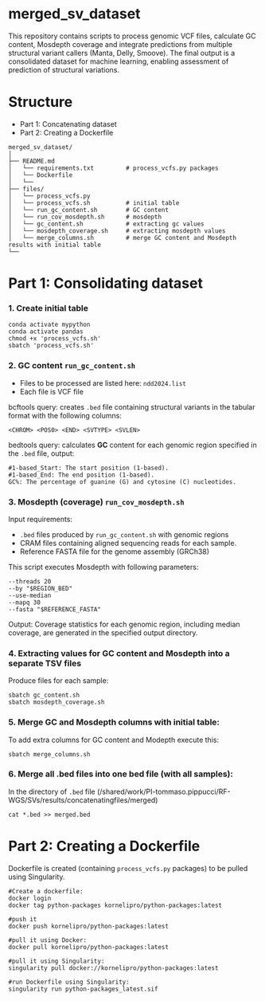# merged_sv_dataset
This repository contains scripts to process genomic VCF files, calculate GC content, Mosdepth coverage and integrate predictions from multiple structural variant callers (Manta, Delly, Smoove). The final output is a consolidated dataset for machine learning, enabling assessment of prediction of structural variations.

# Structure
- Part 1: Concatenating dataset
- Part 2: Creating a Dockerfile 

```
merged_sv_dataset/
│
├── README.md
│   └── requirements.txt         # process_vcfs.py packages 
│   └── Dockerfile
│   └──                  
├── files/
│   └── process_vcfs.py          
│   └── process_vcfs.sh          # initial table             
│   └── run_gc_content.sh        # GC content
│   └── run_cov_mosdepth.sh      # mosdepth
│   └── gc_content.sh            # extracting gc values
│   └── mosdepth_coverage.sh     # extracting mosdepth values
│   └── merge_columns.sh         # merge GC content and Mosdepth results with initial table
└──    
```

# Part 1: Consolidating dataset

### 1. Create initial table 
```
conda activate mypython
conda activate pandas
chmod +x 'process_vcfs.sh'
sbatch 'process_vcfs.sh'
```

### 2. GC content `run_gc_content.sh`
- Files to be processed are listed here: `ndd2024.list`
- Each file is VCF file

bcftools query: creates `.bed` file containing structural variants in the tabular format with the following columns:
```
<CHROM> <POS0> <END> <SVTYPE> <SVLEN>
```
bedtools query: calculates **GC** content for each genomic region specified in the `.bed` file, output:
```
#1-based_Start: The start position (1-based).
#1-based_End: The end position (1-based).
GC%: The percentage of guanine (G) and cytosine (C) nucleotides.
```

### 3. Mosdepth (coverage) `run_cov_mosdepth.sh`
Input requirements:
- `.bed` files produced by `run_gc_content.sh` with genomic regions 
- CRAM files containing aligned sequencing reads for each sample.
- Reference FASTA file for the genome assembly (GRCh38)

This script executes Mosdepth with following parameters:
```
--threads 20
--by "$REGION_BED"
--use-median
--mapq 30
--fasta "$REFERENCE_FASTA"
```
Output: Coverage statistics for each genomic region, including median coverage, are generated in the specified output directory.

### 4. Extracting values for GC content and Mosdepth into a separate TSV files
Produce files for each sample:
```
sbatch gc_content.sh
sbatch mosdepth_coverage.sh
```

### 5. Merge GC and Mosdepth columns with initial table:
To add extra columns for GC content and Modepth execute this:
```
sbatch merge_columns.sh
```

### 6. Merge all .bed files into one bed file (with all samples):
In the directory of `.bed` file (/shared/work/PI-tommaso.pippucci/RF-WGS/SVs/results/concatenatingfiles/merged)
```
cat *.bed >> merged.bed
```

# Part 2: Creating a Dockerfile
Dockerfile is created (containing `process_vcfs.py` packages) to be pulled using Singularity. 
```
#Create a dockerfile:
docker login
docker tag python-packages kornelipro/python-packages:latest

#push it
docker push kornelipro/python-packages:latest

#pull it using Docker:
docker pull kornelipro/python-packages:latest

#pull it using Singularity:
singularity pull docker://kornelipro/python-packages:latest

#run Dockerfile using Singularity:
singularity run python-packages_latest.sif
```


